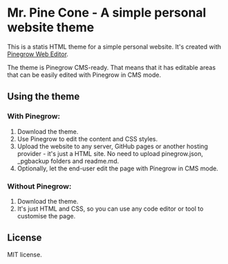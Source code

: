 Mr. Pine Cone - A simple personal website theme
========

This is a statis HTML theme for a simple personal website. It's created with [Pinegrow Web Editor](http://pinegrow.com).

The theme is Pinegrow CMS-ready. That means that it has editable areas that can be easily edited with Pinegrow in CMS mode.

Using the theme
-----

### With Pinegrow:

1. Download the theme.
2. Use Pinegrow to edit the content and CSS styles.
3. Upload the website to any server, GitHub pages or another hosting provider - it's just a HTML site. No need to upload pinegrow.json, _pgbackup folders and readme.md.
4. Optionally, let the end-user edit the page with Pinegrow in CMS mode.

### Without Pinegrow:

1. Download the theme.
2. It's just HTML and CSS, so you can use any code editor or tool to customise the page.

License
----
MIT license.
